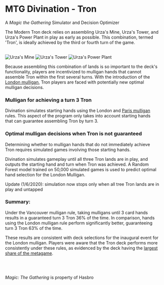 # MTG Divination - Tron

A *Magic the Gathering* Simulator and Decision Optimizer

The Modern Tron deck relies on assembling Urza's Mine, Urza's Tower, and Urza's Power Plant in play as 
early as possible. This combination, termed 'Tron', is ideally achieved by the third or fourth turn of the game.
<br><br>

![Urza's Mine](http://gatherer.wizards.com/Handlers/Image.ashx?multiverseid=83314&type=card)
![Urza's Tower](http://gatherer.wizards.com/Handlers/Image.ashx?multiverseid=83316&type=card)
![Urza's Power Plant](http://gatherer.wizards.com/Handlers/Image.ashx?multiverseid=83315&type=card)

Because assembling this combination of lands is so important to the deck's functionality, players are incentivized 
to mulligan hands that cannot assemble Tron within the first several turns. With the introduction of the [London mulligan](https://magic.wizards.com/en/articles/archive/competitive-gaming/mythic-championship-ii-format-and-london-test-2019-02-21), 
Tron players are faced with potentially new optimal mulligan decisions.

### Mulligan for achieving a turn 3 Tron

Divination simulates starting hands using the London and [Paris mulligan](https://mtg.fandom.com/wiki/Paris_mulligan) rules.
This aspect of the program only takes into account starting hands that can guarantee assembling Tron by turn 3.

### Optimal mulligan decisions when Tron is not guaranteed

Determining whether to mulligan hands that do not immediately achieve Tron requires simulated games involving those starting hands.

Divination simulates gameplay until all three Tron lands are in play, and outputs the starting hand and turn when Tron was achieved. A Random Forest model trained on 50,000 simulated games is used to predict optimal hand selection for the London Mulligan. 

Update (1/6/2020): simulation now stops only when all tree Tron lands are in play and untapped

### Summary:

Under the Vancouver mulligan rule, taking mulligans until 3 card hands results in a guaranteed turn 3 Tron 36% of the time. In comparison, hands using the London mulligan rule perform significantly better, guaranteeing turn 3 Tron 63% of the time. 

These results are consistent with deck selections for the inaugural event for the London mulligan. Players were aware that the Tron deck performs more consistently under these rules, as evidenced by the deck having the [largest share of the metagame](https://magic.wizards.com/en/events/coverage/2019MC2/mythic-championship-ii-day-1-metagame-breakdown-2019-04-26).

<br><br>


*Magic: The Gathering* is property of Hasbro
